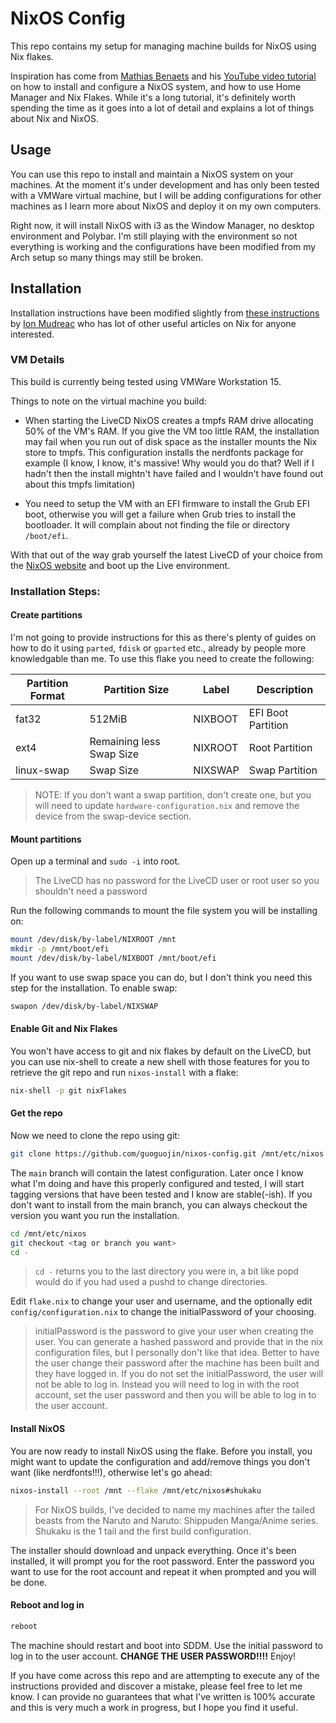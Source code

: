 # NixOS Config

This repo contains my setup for managing machine builds for NixOS using Nix flakes.

Inspiration has come from [Mathias Benaets](https://github.com/MatthiasBenaets/nixos-config) and 
his [YouTube video tutorial](https://www.youtube.com/watch?v=AGVXJ-TIv3Y) on how to install and configure 
a NixOS system, and how to use Home Manager and Nix Flakes. While it's a long tutorial, it's definitely
worth spending the time as it goes into a lot of detail and explains a lot of things about Nix and NixOS.

## Usage

You can use this repo to install and maintain a NixOS system on your machines. At the moment it's under development and has only been tested with a VMWare virtual machine, but I will be adding configurations for other machines as I learn more about NixOS and deploy it on my own computers.

Right now, it will install NixOS with i3 as the Window Manager, no desktop environment and Polybar. I'm still playing with the environment so not everything is working and the configurations have been modified from my Arch setup so many things may still be broken.

## Installation

Installation instructions have been modified slightly from [these instructions](https://mudrii.medium.com/nixos-native-flake-deployment-with-luks-drive-encryption-and-lvm-b7f3738b71ca) by [Ion Mudreac](https://mudrii.medium.com/) who has lot of other useful articles on Nix for anyone interested.

### VM Details

This build is currently being tested using VMWare Workstation 15.

Things to note on the virtual machine you build:

  - When starting the LiveCD NixOS creates a tmpfs RAM drive allocating 50% of the VM's RAM. If you give the VM too little RAM, the installation may fail when you run out of disk space as the installer mounts the Nix store to tmpfs. This configuration installs the nerdfonts package for example (I know, I know, it's massive! Why would you do that? Well if I hadn't then the install mightn't have failed and I wouldn't have found out about this tmpfs limitation)

  - You need to setup the VM with an EFI firmware to install the Grub EFI boot, otherwise you will get a failure when Grub tries to install the bootloader. It will complain about not finding the file or directory `/boot/efi`.

With that out of the way grab yourself the latest LiveCD of your choice from the [NixOS website](https://nixos.org/download.html) and boot up the Live environment.

### Installation Steps:

#### Create partitions

I'm not going to provide instructions for this as there's plenty of guides on how to do it using `parted`, `fdisk` or `gparted` etc., already by people more knowledgable than me. To use this flake you need to create the following:

| Partition Format | Partition Size           | Label   | Description        |
| ---------------- | ------------------------ | ------- | ------------------ |
| fat32            | 512MiB                   | NIXBOOT | EFI Boot Partition |
| ext4             | Remaining less Swap Size | NIXROOT | Root Partition     |
| linux-swap       | Swap Size                | NIXSWAP | Swap Partition     |

> NOTE: If you don't want a swap partition, don't create one, but you will need to update `hardware-configuration.nix` and remove the device from the swap-device section.

#### Mount partitions

Open up a terminal and `sudo -i` into root. 

> The LiveCD has no password for the LiveCD user or root user so you shouldn't need a password

Run the following commands to mount the file system you will be installing on:

```bash
mount /dev/disk/by-label/NIXROOT /mnt
mkdir -p /mnt/boot/efi
mount /dev/disk/by-label/NIXBOOT /mnt/boot/efi
```

If you want to use swap space you can do, but I don't think you need this step for the installation. To enable swap:

```bash
swapon /dev/disk/by-label/NIXSWAP
```

#### Enable Git and Nix Flakes

You won't have access to git and nix flakes by default on the LiveCD, but you can use nix-shell to create a new shell with those features for you to retrieve the git repo and run `nixos-install` with a flake:

```bash
nix-shell -p git nixFlakes
```

#### Get the repo

Now we need to clone the repo using git:

```bash
git clone https://github.com/guoguojin/nixos-config.git /mnt/etc/nixos
```

The `main` branch will contain the latest configuration. Later once I know what I'm doing and have this properly configured and tested, I will start tagging versions that have been tested and I know are stable(-ish). If you don't want to install from the main branch, you can always checkout the version you want you run the installation.

```bash
cd /mnt/etc/nixos
git checkout <tag or branch you want>
cd -
```

> `cd -` returns you to the last directory you were in, a bit like popd would do if you had used a pushd to change directories.

Edit `flake.nix` to change your user and username, and the optionally edit `config/configuration.nix` to change the initialPassword of your choosing.

> initialPassword is the password to give your user when creating the user. You can generate a hashed password and provide that in the nix configuration files, but I personally don't like that idea. Better to have the user change their password after the machine has been built and they have logged in. If you do not set the initialPassword, the user will not be able to log in. Instead you will need to log in with the root account, set the user password and then you will be able to log in to the user account.

#### Install NixOS

You are now ready to install NixOS using the flake. Before you install, you might want to update the configuration and add/remove things you don't want (like nerdfonts!!!), otherwise let's go ahead:

```bash
nixos-install --root /mnt --flake /mnt/etc/nixos#shukaku
```

> For NixOS builds, I've decided to name my machines after the tailed beasts from the Naruto and Naruto: Shippuden Manga/Anime series. Shukaku is the 1 tail and the first build configuration.

The installer should download and unpack everything. Once it's been installed, it will prompt you for the root password. Enter the password you want to use for the root account and repeat it when prompted and you will be done.

#### Reboot and log in

```bash
reboot
```

The machine should restart and boot into SDDM. Use the initial password to log in to the user account. **CHANGE THE USER PASSWORD!!!!** Enjoy!

If you have come across this repo and are attempting to execute any of the instructions provided and discover a mistake, please feel free to let me know. I can provide no guarantees that what I've written is 100% accurate and this is very much a work in progress, but I hope you find it useful.
